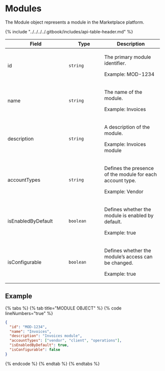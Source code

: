 # Modules

The Module object represents a module in the Marketplace platform.&#x20;

{% include "../../../../.gitbook/includes/api-table-header.md" %}

<table data-full-width="false"><thead><tr><th width="183">Field</th><th width="100">Type</th><th>Description</th></tr></thead><tbody><tr><td>id</td><td><code>string</code></td><td><p>The primary module identifier. </p><p>Example: MOD-1234</p></td></tr><tr><td>name</td><td><code>string</code></td><td><p>The name of the module. </p><p>Example: Invoices</p></td></tr><tr><td>description</td><td><code>string</code></td><td><p>A description of the module. </p><p>Example: Invoices module</p></td></tr><tr><td>accountTypes</td><td><code>string</code></td><td><p>Defines the presence of the module for each account type. </p><p>Example: Vendor</p></td></tr><tr><td>isEnabledByDefault</td><td><code>boolean</code></td><td><p>Defines whether the module is enabled by default. </p><p>Example: true</p></td></tr><tr><td>isConfigurable</td><td><code>boolean</code></td><td><p>Defines whether the module’s access can be changed. </p><p>Example: true</p></td></tr></tbody></table>

## Example

{% tabs %}
{% tab title="MODULE OBJECT" %}
{% code lineNumbers="true" %}
```json
{
  "id": "MOD-1234",
  "name": "Invoices",
  "description": "Invoices module",
  "accountTypes": ["vendor", "client", "operations"],
  "isEnabledByDefault": true,
  "isConfigurable": false
}
```
{% endcode %}
{% endtab %}
{% endtabs %}
